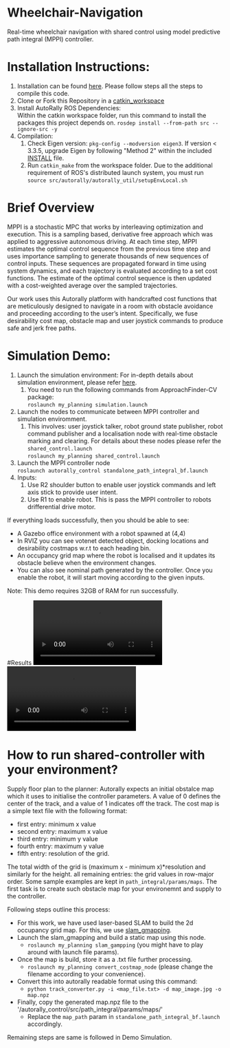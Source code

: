 # Wheelchair-Navigation

Real-time wheelchair navigation with shared control using model predictive path integral (MPPI) controller.

# Installation Instructions:

1. Installation can be found [here](https://github.com/AutoRally/autorally#1-install-prerequisites). Please follow steps
   all the steps to compile this code.
2. Clone or Fork this Repository in a [catkin_workspace](http://wiki.ros.org/catkin/workspaces)
3. Install AutoRally ROS Dependencies:<br>
   Within the catkin workspace folder, run this command to install the packages this project depends on.
   `rosdep install --from-path src --ignore-src -y`
4. Compilation:
    1. Check Eigen version: `pkg-config --modversion eigen3`. If version < 3.3.5, upgrade Eigen by following "Method 2"
       within the included [INSTALL](https://github.com/eigenteam/eigen-git-mirror/blob/master/INSTALL) file.
    2. Run `catkin_make` from the workspace folder. Due to the additional requirement of ROS's distributed launch
       system, you must run
       `source src/autorally/autorally_util/setupEnvLocal.sh`

# Brief Overview

MPPI is a stochastic MPC that works by interleaving optimization and execution. This is a sampling based, derivative
free approach which was applied to aggressive autonomous driving. At each time step, MPPI estimates the optimal control
sequence from the previous time step and uses importance sampling to generate thousands of new sequences of control
inputs. These sequences are propagated forward in time using system dynamics, and each trajectory is evaluated according
to a set cost functions. The estimate of the optimal control sequence is then updated with a cost-weighted average over
the sampled trajectories.

Our work uses this Autorally platform with handcrafted cost functions that are meticulously designed to navigate in a
room with obstacle avoidance and proceeding according to the user’s intent. Specifically, we fuse desirability cost map,
obstacle map and user joystick commands to produce safe and jerk free paths.

# Simulation Demo:

1. Launch the simulation environment: For in-depth details about simulation environment, please
   refer [here](https://github.com/ShivamThukral/ApproachFinder-CV#demo-in-simulation).
    1. You need to run the following commands from ApproachFinder-CV package: <br>
       `roslaunch my_planning simulation.launch`
2. Launch the nodes to communicate between MPPI controller and simulation enviromment.
    1. This involves: user joystick talker, robot ground state publisher, robot command publisher and a localisation
       node with real-time obstacle marking and clearing. For details about these nodes please refer
       the `shared_control.launch`<br>
       `roslaunch my_planning shared_control.launch`
3. Launch the MPPI controller node <br>
   `roslaunch autorally_control standalone_path_integral_bf.launch`
4. Inputs: 
   1. Use R2 shoulder button to enable user joystick commands and left axis stick to provide user intent.
   2. Use R1 to enable robot. This is pass the MPPI controller to robots drifferential drive motor.
   

If everything loads successfully, then you should be able to see:

- A Gazebo office environment with a robot spawned at (4,4)
- In RVIZ you can see votenet detected object, docking locations and desirability costmaps w.r.t to each heading bin.
- An occupancy grid map where the robot is localised and it updates its obstacle believe when the environment changes.
- You can also see nominal path generated by the controller. Once you enable the robot, it will start moving according
  to the given inputs.

Note: This demo requires 32GB of RAM for run successfully.

#Results
![](results/video1.mp4)
![](results/video1.mp4)

# How to run shared-controller with your environment?

Supply floor plan to the planner:
Autorally expects an initial obstalce map which it uses to initialise the controller parameters. A value of 0 defines
the center of the track, and a value of 1 indicates off the track. The cost map is a simple text file with the following
format:

- first entry: minimum x value
- second entry: maximum x value
- third entry: minimum y value
- fourth entry: maximum y value
- fifth entry: resolution of the grid.

The total width of the grid is (maximum x - minimum x)*resolution and similarly for the height. all remaining entries:
the grid values in row-major order. Some sample examples are kept in `path_integral/params/maps`. The first task is to
create such obstacle map for your environemnt and supply to the controller.

Following steps outline this process:

- For this work, we have used laser-based SLAM to build the 2d occupancy grid map. For this, we
  use [slam_gmapping](http://wiki.ros.org/gmapping).
- Launch the slam_gmapping and build a static map using this node.
    - `roslaunch my_planning slam_gampping` (you might have to play around with launch file params).
- Once the map is build, store it as a .txt file further processing.
    - `roslaunch my_planning convert_costmap_node` (please change the filename according to your convenience).
- Convert this into autorally readable format using this command:
    - `python track_converter.py -i <map_file.txt> -d map_image.jpg -o map.npz`
- Finally, copy the generated map.npz file to the  '/autorally_control/src/path_integral/params/maps/'
    - Replace the `map_path` param in `standalone_path_integral_bf.launch` accordingly.

Remaining steps are same is followed in Demo Simulation.